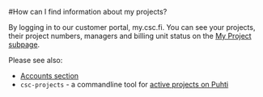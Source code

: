 #How can I find information about my projects?

By logging in to our customer portal, my.csc.fi.
You can see your projects, their project numbers, managers and billing unit status on the [My Project subpage](https://my.csc.fi/myProjects).

Please see also:

* [Accounts section](../../accounts/how-to-create-new-project.md)
* `csc-projects` - a commandline tool for [active projects on Puhti](../../../computing/overview/#projects-and-quotas)

